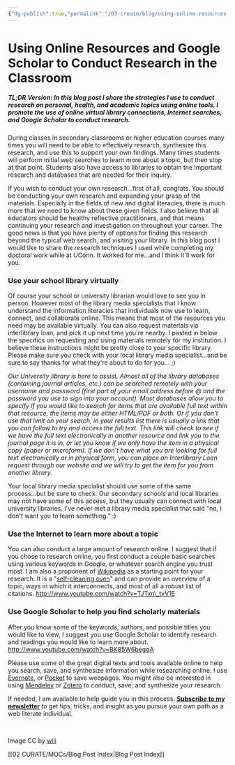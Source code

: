 ```yaml
---
{"dg-publish":true,"permalink":"/03-create/blog/using-online-resources-and-google-scholar-to-conduct-research-in-the-classroom/","title":"Using Online Resources and Google Scholar to Conduct Research in the Classroom","tags":["digital-literacies","literacy","online-reading-comprehension","research"]}
---
```


# Using Online Resources and Google Scholar to Conduct Research in the Classroom

##### TL;DR Version: In this blog post I share the strategies I use to conduct research on personal, health, and academic topics using online tools. I promote the use of online virtual library connections, Internet searches, and Google Scholar to conduct research.

During classes in secondary classrooms or higher education courses many times you will need to be able to effectively research, synthesize this research, and use this to support your own findings. Many times students will perform initial web searches to learn more about a topic, but then stop at that point. Students also have access to libraries to obtain the important research and databases that are needed for their inquiry.

If you wish to conduct your own research...first of all, congrats. You should be conducting your own research and expanding your grasp of the materials. Especially in the fields of new and digital literacies, there is much more that we need to know about these given fields. I also believe that all educators should be healthy reflective practitioners, and that means continuing your research and investigation on throughout your career. The good news is that you have plenty of options for finding this research beyond the typical web search, and visiting your library. In this blog post I would like to share the research techniques I used while completing my doctoral work while at UConn. It worked for me...and I think it'll work for you.

### Use your school library virtually

Of course your school or university librarian would love to see you in person. However most of the library media specialists that I know understand the information literacies that individuals now use to learn, connect, and collaborate online. This means that most of the resources you need may be available virtually. You can also request materials via interlibrary loan, and pick it up next time you're nearby. I pasted in below the specifics on requesting and using materials remotely for my institution. I believe these instructions might be pretty close to your specific library. Please make sure you check with your local library media specialist...and be sure to say thanks for what they're about to do for you... ;)

_Our University library is here to assist. Almost all of the library databases (containing journal articles, etc.) can be searched remotely with your username and password (first part of your email address before @ and the password you use to sign into your account). Most databases allow you to specify if you would like to search for items that are available full text within that resource, the items may be either HTML/PDF or both. Or if you don’t use that limit on your search, in your results list there is usually a link that you can follow to try and access the full text. This link will check to see if we have the full text electronically in another resource and link you to the journal page it is in, or let you know if we only have the item in a physical copy (paper or microform). If we don’t have what you are looking for full text electronically or in physical form, you can place an Interlibrary Loan request through our website and we will try to get the item for you from another library._

Your local library media specialist should use some of the same process...but be sure to check. Our secondary schools and local libraries may not have some of this access, but they usually can connect with local university libraries. I've never met a library media specialist that said "no, I don't want you to learn something." :)

### Use the Internet to learn more about a topic

You can also conduct a large amount of research online. I suggest that if you chose to research online, you first conduct a couple basic searches using various keywords in Google, or whatever search engine you trust most. I am also a proponent of [Wikipedia](http://www.wikipedia.org/) as a starting point for your research. It is a "[self-cleaning oven](http://allthingsd.com/20120916/self-cleaning-oven/)" and can provide an overview of a topic, ways in which it interconnects, and most of all a robust list of citations. http://www.youtube.com/watch?v=TJTxn\_tvV1E

### Use Google Scholar to help you find scholarly materials

After you know some of the keywords, authors, and possible titles you would like to view, I suggest you use Google Scholar to identify research and readings you would like to learn more about. http://www.youtube.com/watch?v=BK85W6begqA

Please use some of the great digital texts and tools available online to help you search, save, and synthesize information while researching online. I use [Evernote](https://sites.google.com/site/textsandtools/techtutorials/evernote), or [Pocket](http://wiobyrne.com/digital-ninja-pocket-the-ability-to-read-it-later/) to save webpages. You might also be interested in using [Mendeley](https://sites.google.com/site/wiobyrne/mendeley) or [Zotero](http://www.zotero.org/) to conduct, save, and synthesize your research.

If needed, I am available to help guide you in this process. [**Subscribe to my newsletter**](http://wiobyrne.com/tldr/) to get tips, tricks, and insight as you pursue your own path as a web literate individual.

 

Image CC by [wili](http://www.flickr.com/photos/wili/242265276/)

[[02 CURATE/MOCs/Blog Post Index\|Blog Post Index]]